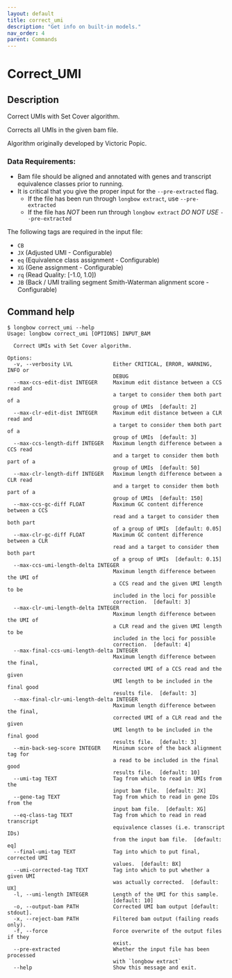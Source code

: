 ```yaml
---
layout: default
title: correct_umi 
description: "Get info on built-in models."
nav_order: 4
parent: Commands
---
```


# Correct_UMI

## Description

Correct UMIs with Set Cover algorithm.

Corrects all UMIs in the given bam file.  

Algorithm originally developed by Victoric Popic.

### Data Requirements:

- Bam file should be aligned and annotated with genes and transcript equivalence classes prior to running.
- It is critical that you give the proper input for the `--pre-extracted` flag.
  - If the file has been run through `longbow extract`, use `--pre-extracted`
  - If the file has _NOT_ been run through `longbow extract` _DO NOT USE_ `--pre-extracted`

The following tags are required in the input file:

- `CB`
- `JX` (Adjusted UMI - Configurable)
- `eq` (Equivalence class assignment - Configurable)
- `XG` (Gene assignment - Configurable)
- `rq` (Read Quality: [-1.0, 1.0])
- `JB` (Back / UMI trailing segment Smith-Waterman alignment score - Configurable)

## Command help

```shell
$ longbow correct_umi --help
Usage: longbow correct_umi [OPTIONS] INPUT_BAM

  Correct UMIs with Set Cover algorithm.

Options:
  -v, --verbosity LVL             Either CRITICAL, ERROR, WARNING, INFO or
                                  DEBUG
  --max-ccs-edit-dist INTEGER     Maximum edit distance between a CCS read and
                                  a target to consider them both part of a
                                  group of UMIs  [default: 2]
  --max-clr-edit-dist INTEGER     Maximum edit distance between a CLR read and
                                  a target to consider them both part of a
                                  group of UMIs  [default: 3]
  --max-ccs-length-diff INTEGER   Maximum length difference between a CCS read
                                  and a target to consider them both part of a
                                  group of UMIs  [default: 50]
  --max-clr-length-diff INTEGER   Maximum length difference between a CLR read
                                  and a target to consider them both part of a
                                  group of UMIs  [default: 150]
  --max-ccs-gc-diff FLOAT         Maximum GC content difference between a CCS
                                  read and a target to consider them both part
                                  of a group of UMIs  [default: 0.05]
  --max-clr-gc-diff FLOAT         Maximum GC content difference between a CLR
                                  read and a target to consider them both part
                                  of a group of UMIs  [default: 0.15]
  --max-ccs-umi-length-delta INTEGER
                                  Maximum length difference between the UMI of
                                  a CCS read and the given UMI length to be
                                  included in the loci for possible
                                  correction.  [default: 3]
  --max-clr-umi-length-delta INTEGER
                                  Maximum length difference between the UMI of
                                  a CLR read and the given UMI length to be
                                  included in the loci for possible
                                  correction.  [default: 4]
  --max-final-ccs-umi-length-delta INTEGER
                                  Maximum length difference between the final,
                                  corrected UMI of a CCS read and the given
                                  UMI length to be included in the final good
                                  results file.  [default: 3]
  --max-final-clr-umi-length-delta INTEGER
                                  Maximum length difference between the final,
                                  corrected UMI of a CLR read and the given
                                  UMI length to be included in the final good
                                  results file.  [default: 3]
  --min-back-seg-score INTEGER    Minimum score of the back alignment tag for
                                  a read to be included in the final good
                                  results file.  [default: 10]
  --umi-tag TEXT                  Tag from which to read in UMIs from the
                                  input bam file.  [default: JX]
  --gene-tag TEXT                 Tag from which to read in gene IDs from the
                                  input bam file.  [default: XG]
  --eq-class-tag TEXT             Tag from which to read in read transcript
                                  equivalence classes (i.e. transcript IDs)
                                  from the input bam file.  [default: eq]
  --final-umi-tag TEXT            Tag into which to put final, corrected UMI
                                  values.  [default: BX]
  --umi-corrected-tag TEXT        Tag into which to put whether a given UMI
                                  was actually corrected.  [default: UX]
  -l, --umi-length INTEGER        Length of the UMI for this sample.
                                  [default: 10]
  -o, --output-bam PATH           Corrected UMI bam output [default: stdout].
  -x, --reject-bam PATH           Filtered bam output (failing reads only).
  -f, --force                     Force overwrite of the output files if they
                                  exist.
  --pre-extracted                 Whether the input file has been processed
                                  with `longbow extract`
  --help                          Show this message and exit.
```


